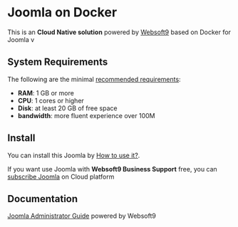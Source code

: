 # Joomla on Docker  

This is an **Cloud Native solution** powered by [Websoft9](https://www.websoft9.com) based on Docker for Joomla v

## System Requirements

The following are the minimal [recommended requirements](https://www.joomla.org/docs/user_guide/en/install-requirements.html):

* **RAM**: 1 GB or more
* **CPU**: 1 cores or higher
* **Disk**: at least 20 GB of free space
* **bandwidth**: more fluent experience over 100M  

## Install

You can install this Joomla by [How to use it?](https://github.com/Websoft9/docker-library#how-to-use-it).   

If you want use Joomla with **Websoft9 Business Support** free, you can [subscribe Joomla](https://www.websoft9.com/apps) on Cloud platform

## Documentation

[Joomla Administrator Guide](https://support.websoft9.com/docs/joomla) powered by Websoft9
